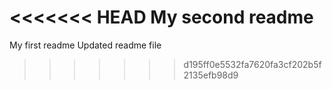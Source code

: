 <<<<<<< HEAD
My second readme
=======
My first readme
Updated readme file
>>>>>>> d195ff0e5532fa7620fa3cf202b5f2135efb98d9
